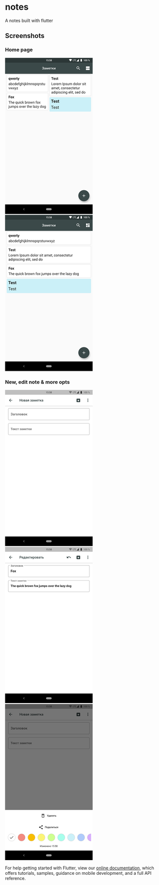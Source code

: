 # notes

A notes built with flutter

## Screenshots

### Home page
![home page](/docs/imgs/notes_home.png "Home Page")
![home page](/docs/imgs/notes_home2.png "Home Page2")
### New, edit note & more opts
![new note](/docs/imgs/notes_new.png "New note")
![edit note](/docs/imgs/notes_edit.png "Edit note")
![more options](/docs/imgs/notes_more.png "More options")

For help getting started with Flutter, view our
[online documentation](https://flutter.dev/docs), which offers tutorials,
samples, guidance on mobile development, and a full API reference.
